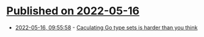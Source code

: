 # [Published on 2022-05-16](index.md)

* [2022-05-16, 09:55:58](https://news.ycombinator.com/item?id=31395161) - [Caculating Go type sets is harder than you think](https://blog.merovius.de/posts/2022-05-16-calculating-type-sets/)
